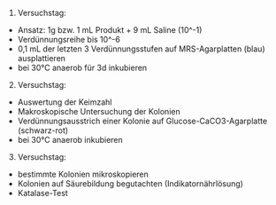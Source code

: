 1. Versuchstag:
- Ansatz: 1g bzw. 1 mL Produkt + 9 mL Saline (10^-1)
- Verdünnungsreihe bis 10^-6
- 0,1 mL der letzten 3 Verdünnungsstufen auf MRS-Agarplatten (blau) ausplattieren 
- bei 30°C anaerob für 3d inkubieren

2. Versuchstag:
- Auswertung der Keimzahl 
- Makroskopische Untersuchung der Kolonien
- Verdünnungsausstrich einer Kolonie auf Glucose-CaCO3-Agarplatte (schwarz-rot)
- bei 30°C anaerob inkubieren

3. Versuchstag:
- bestimmte Kolonien mikroskopieren 
- Kolonien auf Säurebildung begutachten (Indikatornährlösung)
- Katalase-Test